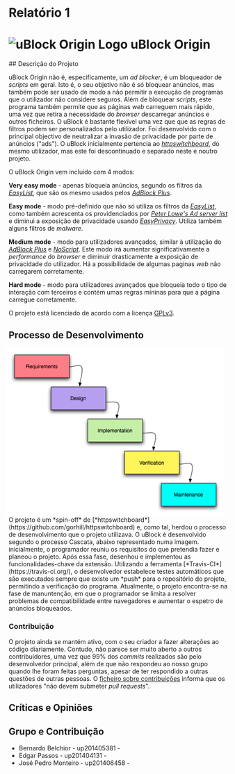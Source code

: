# Relatório 1

<h1>
<img src="../doc/img/icon38@2x.png" alt="uBlock Origin Logo">
uBlock Origin

</h1>
## Descrição do Projeto

uBlock Origin não é, especificamente, um *ad blocker*, é um bloqueador de *scripts* em geral. Isto é, o seu objetivo não é só bloquear anúncios, mas também pode ser usado de modo a não permitir a execução de programas que o utilizador não considere seguros. Além de bloquear *scripts*, este programa também permite que as páginas *web* carreguem mais rápido, uma vez que retira a necessidade do *browser* descarregar anúncios e outros ficheiros. O uBlock é bastante flexível uma vez que que as regras de filtros podem ser personalizados pelo utilizador. Foi desenvolvido com o principal objectivo de neutralizar a invasão de privacidade por parte de anúncios ("ads"). O uBlock inicialmente pertencia ao [*httpswitchboard*](https://github.com/gorhill/httpswitchboard), do mesmo utilizador, mas este foi descontinuado e separado neste e noutro projeto.

O uBlock Origin vem incluído com 4 modos:

**Very easy mode** - apenas bloqueia anúncios, segundo os filtros da [*EasyList*](https://easylist.to/), que são os mesmo usados pelos [*AdBlock Plus*](https://adblockplus.org/).

**Easy mode** - modo pré-definido que não só utiliza os filtros da [*EasyList*](https://easylist.to/), como também acrescenta os providenciados por [*Peter Lowe's Ad server list*](https://pgl.yoyo.org/adservers/serverlist.php?hostformat=adblockplus&showintro=1&mimetype=plaintext) e diminui a exposição de privacidade usando [*EasyPrivacy*](https://easylist.to/easylist/easyprivacy.txt). Utiliza também alguns filtros de *malware*.

**Medium mode** - modo para utilizadores avançados, similar à utilização do [*AdBlock Plus*](https://adblockplus.org/) e [*NoScript*](https://noscript.net/). Este modo irá aumentar significativamente a *performance* do *browser* e diminuir drasticamente a exposição de privacidade do utilizador. Há a possibilidade de algumas paginas *web* não carregarem corretamente.

**Hard mode** - modo para utilizadores avançados que bloqueia todo o tipo de interação com terceiros e contém umas regras míninas para que a página carregue corretamente.

O projeto está licenciado de acordo com a licença [GPLv3](../LICENSE.txt).

## Processo de Desenvolvimento

<img alt="Waterfall model" src="./Waterfall_model.png" style="float: right; margin: 0 0.5em 0 0;">
O projeto é um *spin-off* de [*httpswitchboard*](https://github.com/gorhill/httpswitchboard) e, como tal, herdou o processo de desenvolvimento que o projeto utilizava.
O uBlock é desenvolvido segundo o processo Cascata, abaixo representado numa imagem.
inicialmente, o programador reuniu os requisitos do que pretendia fazer e planeou o projeto. Após essa fase, desenhou e implementou as funcionalidades-chave da extensão. Utilizando a ferramenta [*Travis-CI*](https://travis-ci.org/), o desenvolvedor estabelece testes automáticos que são executados sempre que existe um *push* para o repositório do projeto, permitindo a verificação do programa. Atualmente, o projeto encontra-se na fase de manuntenção, em que o programador se limita a resolver problemas de compatibilidade entre navegadores e aumentar o espetro de anúncios bloqueados.


### Contribuição

O projeto ainda se mantém ativo, com o seu criador a fazer alterações ao código diariamente. Contudo, não parece ser muito aberto a outros contribuidores, uma vez que 99% dos *commits* realizados são pelo desenvolvedor principal, além de que não respondeu ao nosso grupo quando lhe foram feitas perguntas, apesar de ter respondido a outras questões de outras pessoas.
O [ficheiro sobre contribuições](https://github.com/gorhill/uBlock/blob/master/CONTRIBUTING.md) informa que os utilizadores "não devem submeter *pull requests*".

## Críticas e Opiniões

## Grupo e Contribuição

* Bernardo Belchior - up201405381 -
* Edgar Passos - up201404131 -
* José Pedro Monteiro - up201406458 -
